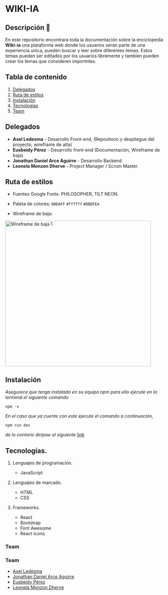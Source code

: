# WIKI-IA

## Descripción :bookmark_tabs:

 En este repositorio encontrara toda la documentación sobre la enciclopedia **Wiki-ia** una plataforma web donde los usuarios seran parte de una experiencia unica, pueden buscar y leer sobre diferentes temas.
 Estos temas pueden ser editados por los usuarios libremente y tambien pueden crear los temas que consideren importntes.

 ## Tabla de contenido
1. [Delegados](#delegados)
2. [Ruta de estilos](#ruta-de-estilos)
3. [Instalación](#instalación)
4. [Tecnologías](#tecnologías)
5. [Team](#team)

<a name="delegados"></a>
##   Delegados 

- **Axel Ledesma** - Desarrollo Front-end, (Repositorio y despliegue del proyecto, wireframe de alta)
- **Eusbeidy Pérez** - Desarrollo front-end (Documentación, Wireframe de baja).
- **Jonathan Daniel Arce Aguirre** - Desarrollo Backend.
- **Leonela Monzon Dherve** - Project Manager / Scrum Master.

<a name="ruta-de-estilos"></a>
## Ruta de estilos 
- Fuentes Google Fonts: 
PHILOSOPHER, TILT NEON. 

- Paleta de colores: 
`B0DAFF`
`#ffffff`
`#DBDFEA`

- Wireframe de baja:

<img src="./src/assets/w1.png" alt="Wireframe de baja 1" width="460"/>

<a name="instalación"></a>
## Instalación

_Asegurece que tenga instalado en su equipo npm para ello ejecute en la terminal el siguiente comando_
```
npm -v
```

_En el caso que ya cuente con este ejecute el comando a continuación,_ 
```
npm run dev
```
_de lo contario dirijase al siguiente_  [link](https://co.video.search.yahoo.com/search/video?fr=mcafee&ei=UTF-8&p=como+intalar+npm&type=E210CO91215G0#id=1&vid=e14ce88f632f4bcd22ceba395d2bb249&action=click)

<a name="tecnologías"></a>
## Tecnologías. 

1. Lenguajes de programación.
    - JavaScript

2. Lenguajes de marcado. 
    - HTML
    - CSS

3. Frameworks.
    - React
    - Bootstrap
    - Font Awesome
    - React Icons

    <a name="team"></a>
### Team 

  <a name="team"></a>
### Team 

- [Axel Ledesma](https://)
- [Jonathan Daniel Arce Aguirre](https://)
- [Eusbeidy Pérez](https://www.linkedin.com/in/eusbeidy-perez)
- [Leonela Monzon Dherve](https://)
